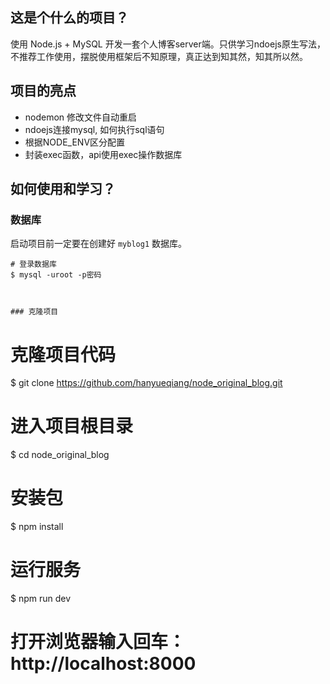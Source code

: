 
## 这是个什么的项目？

使用 Node.js + MySQL 开发一套个人博客server端。只供学习ndoejs原生写法，不推荐工作使用，摆脱使用框架后不知原理，真正达到知其然，知其所以然。


## 项目的亮点
- nodemon 修改文件自动重启
- ndoejs连接mysql, 如何执行sql语句
- 根据NODE_ENV区分配置
- 封装exec函数，api使用exec操作数据库 

## 如何使用和学习？

### 数据库
启动项目前一定要在创建好 `myblog1` 数据库。
```
# 登录数据库
$ mysql -uroot -p密码



### 克隆项目

```
# 克隆项目代码
$ git clone https://github.com/hanyueqiang/node_original_blog.git

# 进入项目根目录
$ cd node_original_blog

# 安装包
$ npm install

# 运行服务
$ npm run dev

# 打开浏览器输入回车：http://localhost:8000

```

